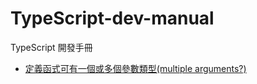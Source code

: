 # TypeScript-dev-manual
TypeScript 開發手冊

- [定義函式可有一個或多個參數類型(multiple arguments?)](https://stackoverflow.com/questions/64773876/interface-for-function-with-multiple-arguments)
